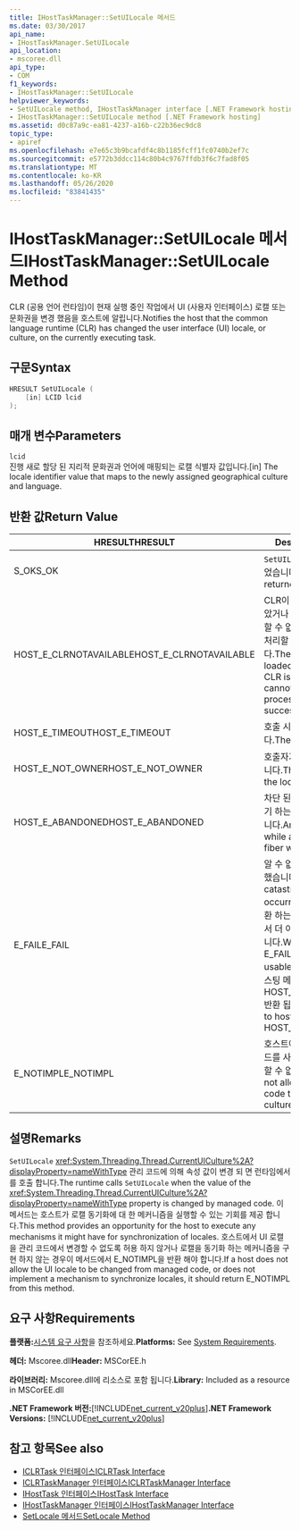 ```yaml
---
title: IHostTaskManager::SetUILocale 메서드
ms.date: 03/30/2017
api_name:
- IHostTaskManager.SetUILocale
api_location:
- mscoree.dll
api_type:
- COM
f1_keywords:
- IHostTaskManager::SetUILocale
helpviewer_keywords:
- SetUILocale method, IHostTaskManager interface [.NET Framework hosting]
- IHostTaskManager::SetUILocale method [.NET Framework hosting]
ms.assetid: d0c87a9c-ea81-4237-a16b-c22b36ec9dc8
topic_type:
- apiref
ms.openlocfilehash: e7e65c3b9bcafdf4c8b1185fcff1fc0740b2ef7c
ms.sourcegitcommit: e5772b3ddcc114c80b4c9767ffdb3f6c7fad8f05
ms.translationtype: MT
ms.contentlocale: ko-KR
ms.lasthandoff: 05/26/2020
ms.locfileid: "83841435"
---
```

# <a name="ihosttaskmanagersetuilocale-method"></a><span data-ttu-id="1b7dd-102">IHostTaskManager::SetUILocale 메서드</span><span class="sxs-lookup"><span data-stu-id="1b7dd-102">IHostTaskManager::SetUILocale Method</span></span>
<span data-ttu-id="1b7dd-103">CLR (공용 언어 런타임)이 현재 실행 중인 작업에서 UI (사용자 인터페이스) 로캘 또는 문화권을 변경 했음을 호스트에 알립니다.</span><span class="sxs-lookup"><span data-stu-id="1b7dd-103">Notifies the host that the common language runtime (CLR) has changed the user interface (UI) locale, or culture, on the currently executing task.</span></span>  
  
## <a name="syntax"></a><span data-ttu-id="1b7dd-104">구문</span><span class="sxs-lookup"><span data-stu-id="1b7dd-104">Syntax</span></span>  
  
```cpp  
HRESULT SetUILocale (  
    [in] LCID lcid  
);  
```  
  
## <a name="parameters"></a><span data-ttu-id="1b7dd-105">매개 변수</span><span class="sxs-lookup"><span data-stu-id="1b7dd-105">Parameters</span></span>  
 `lcid`  
 <span data-ttu-id="1b7dd-106">진행 새로 할당 된 지리적 문화권과 언어에 매핑되는 로캘 식별자 값입니다.</span><span class="sxs-lookup"><span data-stu-id="1b7dd-106">[in] The locale identifier value that maps to the newly assigned geographical culture and language.</span></span>  
  
## <a name="return-value"></a><span data-ttu-id="1b7dd-107">반환 값</span><span class="sxs-lookup"><span data-stu-id="1b7dd-107">Return Value</span></span>  
  
|<span data-ttu-id="1b7dd-108">HRESULT</span><span class="sxs-lookup"><span data-stu-id="1b7dd-108">HRESULT</span></span>|<span data-ttu-id="1b7dd-109">Description</span><span class="sxs-lookup"><span data-stu-id="1b7dd-109">Description</span></span>|  
|-------------|-----------------|  
|<span data-ttu-id="1b7dd-110">S_OK</span><span class="sxs-lookup"><span data-stu-id="1b7dd-110">S_OK</span></span>|<span data-ttu-id="1b7dd-111">`SetUILocale`성공적으로 반환 되었습니다.</span><span class="sxs-lookup"><span data-stu-id="1b7dd-111">`SetUILocale` returned successfully.</span></span>|  
|<span data-ttu-id="1b7dd-112">HOST_E_CLRNOTAVAILABLE</span><span class="sxs-lookup"><span data-stu-id="1b7dd-112">HOST_E_CLRNOTAVAILABLE</span></span>|<span data-ttu-id="1b7dd-113">CLR이 프로세스에 로드 되지 않았거나 CLR이 관리 코드를 실행할 수 없거나 호출을 성공적으로 처리할 수 없는 상태에 있습니다.</span><span class="sxs-lookup"><span data-stu-id="1b7dd-113">The CLR has not been loaded into a process, or the CLR is in a state in which it cannot run managed code or process the call successfully.</span></span>|  
|<span data-ttu-id="1b7dd-114">HOST_E_TIMEOUT</span><span class="sxs-lookup"><span data-stu-id="1b7dd-114">HOST_E_TIMEOUT</span></span>|<span data-ttu-id="1b7dd-115">호출 시간이 초과 되었습니다.</span><span class="sxs-lookup"><span data-stu-id="1b7dd-115">The call timed out.</span></span>|  
|<span data-ttu-id="1b7dd-116">HOST_E_NOT_OWNER</span><span class="sxs-lookup"><span data-stu-id="1b7dd-116">HOST_E_NOT_OWNER</span></span>|<span data-ttu-id="1b7dd-117">호출자가 잠금을 소유 하지 않습니다.</span><span class="sxs-lookup"><span data-stu-id="1b7dd-117">The caller does not own the lock.</span></span>|  
|<span data-ttu-id="1b7dd-118">HOST_E_ABANDONED</span><span class="sxs-lookup"><span data-stu-id="1b7dd-118">HOST_E_ABANDONED</span></span>|<span data-ttu-id="1b7dd-119">차단 된 스레드나 파이버에서 대기 하는 동안 이벤트를 취소 했습니다.</span><span class="sxs-lookup"><span data-stu-id="1b7dd-119">An event was canceled while a blocked thread or fiber was waiting on it.</span></span>|  
|<span data-ttu-id="1b7dd-120">E_FAIL</span><span class="sxs-lookup"><span data-stu-id="1b7dd-120">E_FAIL</span></span>|<span data-ttu-id="1b7dd-121">알 수 없는 치명적인 오류가 발생 했습니다.</span><span class="sxs-lookup"><span data-stu-id="1b7dd-121">An unknown catastrophic failure occurred.</span></span> <span data-ttu-id="1b7dd-122">메서드가 E_FAIL 반환 하는 경우 해당 프로세스 내에서 더 이상 CLR을 사용할 수 없습니다.</span><span class="sxs-lookup"><span data-stu-id="1b7dd-122">When a method returns E_FAIL, the CLR is no longer usable within the process.</span></span> <span data-ttu-id="1b7dd-123">호스팅 메서드를 이후에 호출 하면 HOST_E_CLRNOTAVAILABLE 반환 됩니다.</span><span class="sxs-lookup"><span data-stu-id="1b7dd-123">Subsequent calls to hosting methods return HOST_E_CLRNOTAVAILABLE.</span></span>|  
|<span data-ttu-id="1b7dd-124">E_NOTIMPL</span><span class="sxs-lookup"><span data-stu-id="1b7dd-124">E_NOTIMPL</span></span>|<span data-ttu-id="1b7dd-125">호스트에서 관리 되는 사용자 코드를 사용 하 여 UI 문화권을 변경할 수 없습니다.</span><span class="sxs-lookup"><span data-stu-id="1b7dd-125">The host does not allow managed user code to change the UI culture.</span></span>|  
  
## <a name="remarks"></a><span data-ttu-id="1b7dd-126">설명</span><span class="sxs-lookup"><span data-stu-id="1b7dd-126">Remarks</span></span>  
 <span data-ttu-id="1b7dd-127">`SetUILocale` <xref:System.Threading.Thread.CurrentUICulture%2A?displayProperty=nameWithType> 관리 코드에 의해 속성 값이 변경 되 면 런타임에서를 호출 합니다.</span><span class="sxs-lookup"><span data-stu-id="1b7dd-127">The runtime calls `SetUILocale` when the value of the <xref:System.Threading.Thread.CurrentUICulture%2A?displayProperty=nameWithType> property is changed by managed code.</span></span> <span data-ttu-id="1b7dd-128">이 메서드는 호스트가 로캘 동기화에 대 한 메커니즘을 실행할 수 있는 기회를 제공 합니다.</span><span class="sxs-lookup"><span data-stu-id="1b7dd-128">This method provides an opportunity for the host to execute any mechanisms it might have for synchronization of locales.</span></span> <span data-ttu-id="1b7dd-129">호스트에서 UI 로캘을 관리 코드에서 변경할 수 없도록 허용 하지 않거나 로캘을 동기화 하는 메커니즘을 구현 하지 않는 경우이 메서드에서 E_NOTIMPL을 반환 해야 합니다.</span><span class="sxs-lookup"><span data-stu-id="1b7dd-129">If a host does not allow the UI locale to be changed from managed code, or does not implement a mechanism to synchronize locales, it should return E_NOTIMPL from this method.</span></span>  
  
## <a name="requirements"></a><span data-ttu-id="1b7dd-130">요구 사항</span><span class="sxs-lookup"><span data-stu-id="1b7dd-130">Requirements</span></span>  
 <span data-ttu-id="1b7dd-131">**플랫폼:**[시스템 요구 사항](../../get-started/system-requirements.md)을 참조하세요.</span><span class="sxs-lookup"><span data-stu-id="1b7dd-131">**Platforms:** See [System Requirements](../../get-started/system-requirements.md).</span></span>  
  
 <span data-ttu-id="1b7dd-132">**헤더:** Mscoree.dll</span><span class="sxs-lookup"><span data-stu-id="1b7dd-132">**Header:** MSCorEE.h</span></span>  
  
 <span data-ttu-id="1b7dd-133">**라이브러리:** Mscoree.dll에 리소스로 포함 됩니다.</span><span class="sxs-lookup"><span data-stu-id="1b7dd-133">**Library:** Included as a resource in MSCorEE.dll</span></span>  
  
 <span data-ttu-id="1b7dd-134">**.NET Framework 버전:**[!INCLUDE[net_current_v20plus](../../../../includes/net-current-v20plus-md.md)]</span><span class="sxs-lookup"><span data-stu-id="1b7dd-134">**.NET Framework Versions:** [!INCLUDE[net_current_v20plus](../../../../includes/net-current-v20plus-md.md)]</span></span>  
  
## <a name="see-also"></a><span data-ttu-id="1b7dd-135">참고 항목</span><span class="sxs-lookup"><span data-stu-id="1b7dd-135">See also</span></span>

- [<span data-ttu-id="1b7dd-136">ICLRTask 인터페이스</span><span class="sxs-lookup"><span data-stu-id="1b7dd-136">ICLRTask Interface</span></span>](iclrtask-interface.md)
- [<span data-ttu-id="1b7dd-137">ICLRTaskManager 인터페이스</span><span class="sxs-lookup"><span data-stu-id="1b7dd-137">ICLRTaskManager Interface</span></span>](iclrtaskmanager-interface.md)
- [<span data-ttu-id="1b7dd-138">IHostTask 인터페이스</span><span class="sxs-lookup"><span data-stu-id="1b7dd-138">IHostTask Interface</span></span>](ihosttask-interface.md)
- [<span data-ttu-id="1b7dd-139">IHostTaskManager 인터페이스</span><span class="sxs-lookup"><span data-stu-id="1b7dd-139">IHostTaskManager Interface</span></span>](ihosttaskmanager-interface.md)
- [<span data-ttu-id="1b7dd-140">SetLocale 메서드</span><span class="sxs-lookup"><span data-stu-id="1b7dd-140">SetLocale Method</span></span>](ihosttaskmanager-setlocale-method.md)
